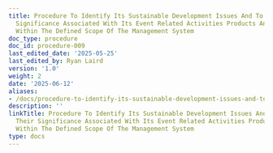 ```yaml
---
title: Procedure To Identify Its Sustainable Development Issues And To Evaluate Their
  Significance Associated With Its Event Related Activities Products And Services
  Within The Defined Scope Of The Management System
doc_type: procedure
doc_id: procedure-009
last_edited_date: '2025-05-25'
last_edited_by: Ryan Laird
version: '1.0'
weight: 2
date: '2025-06-12'
aliases:
- /docs/procedure-to-identify-its-sustainable-development-issues-and-to-evaluate-their-significance-associated-with-its-event-related-activities-products-and-services-within-the-defined-scope-of-the-management-system_1_1/
description: ''
linkTitle: Procedure To Identify Its Sustainable Development Issues And To Evaluate
  Their Significance Associated With Its Event Related Activities Products And Services
  Within The Defined Scope Of The Management System
type: docs
---
```


<!-- Unsupported block type: table_of_contents -->

<!-- Unsupported block type: unsupported -->
